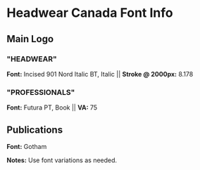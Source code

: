 # Headwear Canada Font Info
## Main Logo
### "HEADWEAR"
**Font:** Incised 901 Nord Italic BT, Italic || **Stroke @ 2000px:** 8.178
### "PROFESSIONALS"
**Font:** Futura PT, Book || **VA:** 75
## Publications
**Font:** Gotham

**Notes:** Use font variations as needed.
